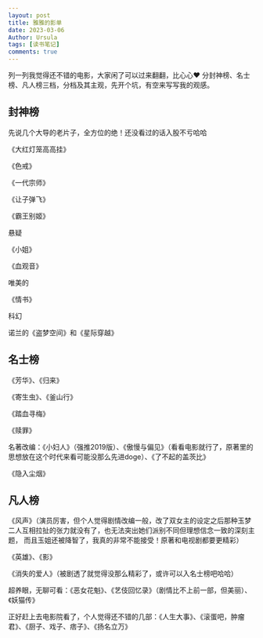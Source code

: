```yaml
---
layout: post
title: 雅雅的影单
date: 2023-03-06
Author: Ursula 
tags: [读书笔记]
comments: true
--- 
```


列一列我觉得还不错的电影，大家闲了可以过来翻翻，比心心:heart:
分封神榜、名士榜、凡人榜三档，分档及其主观，先开个坑，有空来写写我的观感。

## 封神榜
先说几个大导的老片子，全方位的绝！还没看过的话入股不亏哈哈

《大红灯笼高高挂》

《色戒》

《一代宗师》

《让子弹飞》

《霸王别姬》

悬疑

《小姐》

《血观音》

唯美的

《情书》

科幻

诺兰的《盗梦空间》和《星际穿越》

## 名士榜

《芳华》、《归来》

《寄生虫》、《釜山行》

《踏血寻梅》

《赎罪》

名著改编：《小妇人》（强推2019版）、《傲慢与偏见》（看看电影就行了，原著里的思想放在这个时代来看可能没那么先进doge）、《了不起的盖茨比》

《隐入尘烟》

## 凡人榜
《风声》（演员厉害，但个人觉得剧情改编一般，改了双女主的设定之后那种玉梦二人互相拉扯的张力就没有了，也无法突出她们派别不同但理想信念一致的深刻主题，
而且玉姐还被降智了，我真的非常不能接受！原著和电视剧都要更精彩）

《英雄》、《影》

《消失的爱人》（被剧透了就觉得没那么精彩了，或许可以入名士榜吧哈哈）

超养眼，无聊可看：《恶女花魁》、《艺伎回忆录》（剧情比不上前一部，但美丽）、《妖猫传》

正好赶上去电影院看了，个人觉得还不错的几部：《人生大事》、《滚蛋吧，肿瘤君》、《厨子、戏子、痞子》、《扬名立万》

